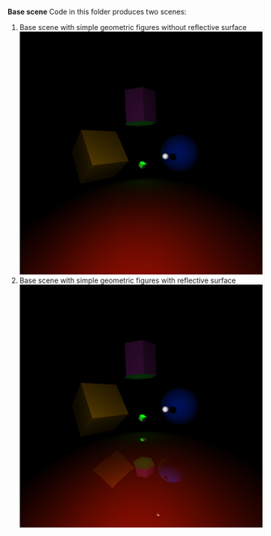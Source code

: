 **Base scene** 
Code in this folder produces two scenes:  
1) Base scene with simple geometric figures without reflective surface  
![pic1](https://github.com/dm-medvedev/ray-marching/blob/master/Base/Base_bez.bmp)
2) Base scene with simple geometric figures with reflective surface  
![pic2](https://github.com/dm-medvedev/ray-marching/blob/master/Base/Base_s_otr.bmp)
